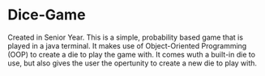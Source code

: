 # Dice-Game
Created in Senior Year. This is a simple, probability based game that is played in a java terminal. It makes use of Object-Oriented Programming (OOP)
to create a die to play the game with. It comes wuth a built-in die to use, but also gives the user the opertunity to create a new die to play with.
